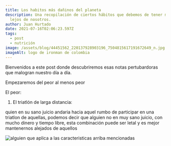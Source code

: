 ```yaml
---
title: Los habitos más dañinos del planeta
description: Una recopilación de ciertos hábitos que debemos de tener más que
  lejos de nosotros.
author: Juan Hurtado
date: 2021-07-16T02:06:23.597Z
tags:
  - post
  - nutrición
image: /assets/blog/44451562_220137928903196_7504815617191672649_n.jpg
imageAlt: logo de ironman de colombia
---
```

Bienvenidos a este post donde descubriremos esas notas pertubardoras que malogran nuestro día a día.

Empezaremos del peor al menos peor

El peor:

1. El triatlón de larga distancia:

quien en su sano juicio andaria hacia aquel rumbo de participar en una triatlon de aquellas, podemos decir que alguien no en muy sano juicio, con mucho dinero y tiempo libre, esta combinación puede ser letal y es mejor mantenernos alejados de aquellos

![alguien que aplica a las caracteristicas arriba mencionadas](/assets/blog/41914363_288749025185186_2343935548713003025_n.jpg "Marlon")